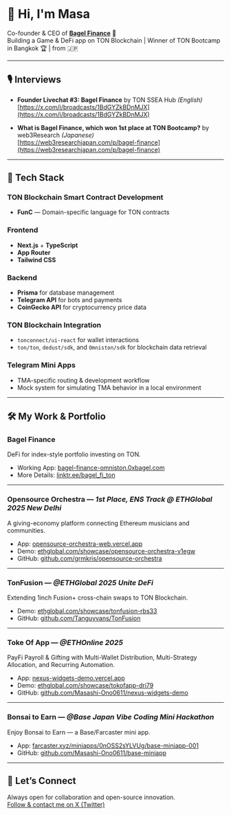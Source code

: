 # 👋 Hi, I'm Masa  
Co-founder & CEO of [**Bagel Finance**](https://bagel-finance-omniston.0xbagel.com/) 🥯  
Building a Game & DeFi app on TON Blockchain | Winner of TON Bootcamp in Bangkok 🏆 | from 🇯🇵

---

## 🎙️ Interviews  

- **Founder Livechat #3: Bagel Finance** by TON SSEA Hub *(English)*  
  [https://x.com/i/broadcasts/1BdGYZkBDnMJX](https://x.com/i/broadcasts/1BdGYZkBDnMJX)

- **What is Bagel Finance, which won 1st place at TON Bootcamp?** by web3Research *(Japanese)*  
  [https://web3researchjapan.com/p/bagel-finance](https://web3researchjapan.com/p/bagel-finance)

---

## 🚀 Tech Stack  

### TON Blockchain Smart Contract Development
- **FunC** — Domain-specific language for TON contracts

### Frontend
- **Next.js** + **TypeScript**
- **App Router**
- **Tailwind CSS**

### Backend
- **Prisma** for database management  
- **Telegram API** for bots and payments  
- **CoinGecko API** for cryptocurrency price data  

### TON Blockchain Integration
- `tonconnect/ui-react` for wallet interactions  
- `ton/ton`, `dedust/sdk`, and `Omniston/sdk` for blockchain data retrieval  

### Telegram Mini Apps
- TMA-specific routing & development workflow  
- Mock system for simulating TMA behavior in a local environment  

---

## 🛠️ My Work & Portfolio  

### **Bagel Finance** 
DeFi for index-style portfolio investing on TON.  
- Working App: [bagel-finance-omniston.0xbagel.com](https://bagel-finance-omniston.0xbagel.com/)  
- More Details: [linktr.ee/bagel_fi_ton](https://linktr.ee/bagel_fi_ton)

---

### **Opensource Orchestra**  — *1st Place, ENS Track @ ETHGlobal 2025 New Delhi*  
A giving-economy platform connecting Ethereum musicians and communities.  
- App: [opensource-orchestra-web.vercel.app](https://opensource-orchestra-web.vercel.app/)
- Demo: [ethglobal.com/showcase/opensource-orchestra-y1egw](https://ethglobal.com/showcase/opensource-orchestra-y1egw)  
- GitHub: [github.com/grmkris/opensource-orchestra](https://github.com/grmkris/opensource-orchestra)

---

### **TonFusion**  — *@ETHGlobal 2025 Unite DeFi*  
Extending 1inch Fusion+ cross-chain swaps to TON Blockchain.  
- Demo: [ethglobal.com/showcase/tonfusion-rbs33](https://ethglobal.com/showcase/tonfusion-rbs33)  
- GitHub: [github.com/Tanguyvans/TonFusion](https://github.com/Tanguyvans/TonFusion/tree/main/)

---

### **Toke Of App**  — *@ETHOnline 2025*  
PayFi Payroll & Gifting with Multi-Wallet Distribution, Multi-Strategy Allocation, and Recurring Automation.
- App: [nexus-widgets-demo.vercel.app](https://nexus-widgets-demo.vercel.app/)
- Demo: [ethglobal.com/showcase/tokofapp-dri79](https://ethglobal.com/showcase/tokofapp-dri79)  
- GitHub: [github.com/Masashi-Ono0611/nexus-widgets-demo](https://github.com/Masashi-Ono0611/nexus-widgets-demo)

---

### **Bonsai to Earn** — *@Base Japan Vibe Coding Mini Hackathon* 
Enjoy Bonsai to Earn — a Base/Farcaster mini app.  
- App: [farcaster.xyz/miniapps/0nOSS2sYLVUg/base-miniapp-001](https://farcaster.xyz/miniapps/0nOSS2sYLVUg/base-miniapp-001)  
- GitHub: [github.com/Masashi-Ono0611/base-miniapp](https://github.com/Masashi-Ono0611/base-miniapp)

---

## 🤝 Let’s Connect  

Always open for collaboration and open-source innovation.  
[Follow & contact me on X (Twitter)](https://x.com/Masashi_Ono0611/)
